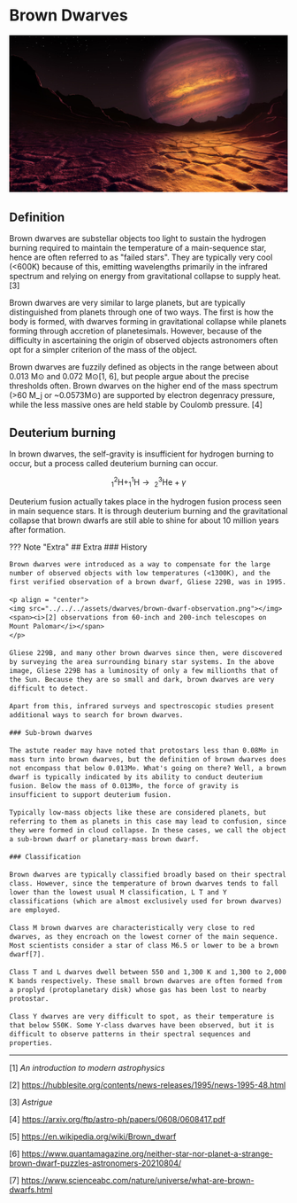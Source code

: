 # Brown Dwarves

<p align = "center">
<img src="../../../assets/dwarves/brown-dwarf-planet-view.jpg"></img>
</p>

## Definition

Brown dwarves are substellar objects too light to sustain the hydrogen burning required to maintain the temperature of a main-sequence star, hence are often referred to as "failed stars". They are typically very cool (<600K) because of this, emitting wavelengths primarily in the infrared spectrum and relying on energy from gravitational collapse to supply heat. [3]

Brown dwarves are very similar to large planets, but are typically distinguished from planets through one of two ways. The first is how the body is formed, with dwarves forming in gravitational collapse while planets forming through accretion of planetesimals. However, because of the difficulty in ascertaining the origin of observed objects astronomers often opt for a simpler criterion of the mass of the object.

Brown dwarves are fuzzily defined as objects in the range between about 0.013 M⊙ and 0.072 M⊙[1, 6], but people argue about the precise thresholds often. Brown dwarves on the higher end of the mass spectrum (>60 M_j or ~0.0573M⊙) are supported by electron degenracy pressure, while the less massive ones are held stable by Coulomb pressure. [4]

## Deuterium burning

In brown dwarves, the self-gravity is insufficient for hydrogen burning to occur, but a process called deuterium burning can occur. 

$$
^2_1\text{H} + ^1_1\text{H}\rightarrow\ ^3_2\text{He} + \gamma
$$

Deuterium fusion actually takes place in the hydrogen fusion process seen in main sequence stars. It is through deuterium burning and the gravitational collapse that brown dwarfs are still able to shine for about 10 million years after formation.

??? Note "Extra"
    ## Extra
    ### History

    Brown dwarves were introduced as a way to compensate for the large number of observed objects with low temperatures (<1300K), and the first verified observation of a brown dwarf, Gliese 229B, was in 1995.

    <p align = "center">
    <img src="../../../assets/dwarves/brown-dwarf-observation.png"></img>
    <span><i>[2] observations from 60-inch and 200-inch telescopes on Mount Palomar</i></span>
    </p>

    Gliese 229B, and many other brown dwarves since then, were discovered by surveying the area surrounding binary star systems. In the above image, Gliese 229B has a luminosity of only a few millionths that of the Sun. Because they are so small and dark, brown dwarves are very difficult to detect. 

    Apart from this, infrared surveys and spectroscopic studies present additional ways to search for brown dwarves. 

    ### Sub-brown dwarves

    The astute reader may have noted that protostars less than 0.08M⊙ in mass turn into brown dwarves, but the definition of brown dwarves does not encompass that below 0.013M⊙. What's going on there? Well, a brown dwarf is typically indicated by its ability to conduct deuterium fusion. Below the mass of 0.013M⊙, the force of gravity is insufficient to support deuterium fusion. 

    Typically low-mass objects like these are considered planets, but referring to them as planets in this case may lead to confusion, since they were formed in cloud collapse. In these cases, we call the object a sub-brown dwarf or planetary-mass brown dwarf.

    ### Classification

    Brown dwarves are typically classified broadly based on their spectral class. However, since the temperature of brown dwarves tends to fall lower than the lowest usual M classification, L T and Y classifications (which are almost exclusively used for brown dwarves) are employed. 

    Class M brown dwarves are characteristically very close to red dwarves, as they encroach on the lowest corner of the main sequence. Most scientists consider a star of class M6.5 or lower to be a brown dwarf[7]. 

    Class T and L dwarves dwell between 550 and 1,300 K and 1,300 to 2,000 K bands respectively. These small brown dwarves are often formed from a proplyd (protoplanetary disk) whose gas has been lost to nearby protostar.

    Class Y dwarves are very difficult to spot, as their temperature is that below 550K. Some Y-class dwarves have been observed, but it is difficult to observe patterns in their spectral sequences and properties. 


<hr/>

[1] _An introduction to modern astrophysics_ 

[2] https://hubblesite.org/contents/news-releases/1995/news-1995-48.html 

[3] _Astrigue_

[4] https://arxiv.org/ftp/astro-ph/papers/0608/0608417.pdf

[5] https://en.wikipedia.org/wiki/Brown_dwarf 

[6] https://www.quantamagazine.org/neither-star-nor-planet-a-strange-brown-dwarf-puzzles-astronomers-20210804/ 

[7] https://www.scienceabc.com/nature/universe/what-are-brown-dwarfs.html 
